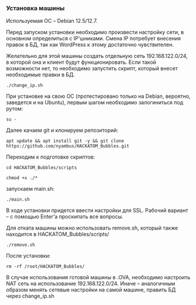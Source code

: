 ### Установка машины
 
 Используемая ОС – Debian 12.5/12.7.

Перед запуском установки необходимо произвести настройку сети, в основном определиться с IP'шниками. Смена IP потребует внесения правок в БД, так как WordPress к этому достаточно чувствителен. 

Желательно для этой машины создать отдельную сеть 192.168.122.0/24, в которой она и клиент будут функционировать. Если такой возможности нет, то необходимо запустить скрипт, который внесет необходимые правки в БД.

`./change_ip.sh`

При установке на свою ОС (протестировано только на Debian, вероятно, заведется и на Ubuntu), первым шагом необходимо залогиниться под рутом: 

`su -`

Далее качаем git и клонируем репозиторий:

`apt update && apt install git -y && git clone https://github.com/nyambus/HACKATOM_Bubbles.git`

Переходим к подготовке скриптов:

`cd HACKATOM_Bubbles/scripts`

`chmod +x ./*`

запускаем main.sh:

`./main.sh`

В ходе установки придется ввести настройки для SSL. Рабочий вариант – с помощью Enter'а проскипать все вопросы.

Для отката машины можно использовать remove.sh, который также находится в HACKATOM_Bubbles/scripts/

`./remove.sh`

После установки: 

`rm -rf /root/HACKATOM_Bubbles/`

В случае использования готовой машины в .OVA, необходимо настроить NAT сеть на использование 192.168.122.0/24. Иначе – аналогичным образом менять сетевые настройки на самой машине, править БД через change_ip.sh
